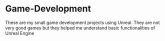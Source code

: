 # Game-Development
These are my small game development projects using Unreal. They are not very good games but they helped me understand basic functionalities of Unreal Engine
